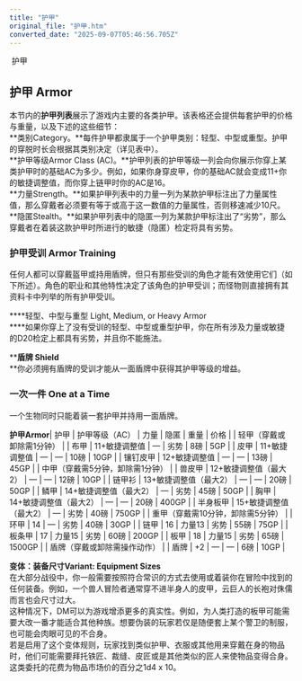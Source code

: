 ```yaml
---
title: "护甲"
original_file: "护甲.htm"
converted_date: "2025-09-07T05:46:56.705Z"
---
```


﻿ 护甲  

## 护甲 Armor

本节内的**护甲列表**展示了游戏内主要的各类护甲。该表格还会提供每套护甲的价格与重量，以及下述的这些细节：  
**类别Category。**每件护甲都隶属于一个护甲类别：轻型、中型或重型。护甲的穿脱时长会根据其类别决定（详见表中）。  
**护甲等级Armor Class (AC)。**护甲列表的护甲等级一列会向你展示你穿上某类护甲时的基础AC为多少。例如，如果你身穿皮甲，你的基础AC就会变成11+你的敏捷调整值，而你穿上链甲时你的AC是16。  
**力量Strength。**如果护甲列表中的力量一列为某款护甲标注出了力量属性值，那么穿戴者必须要有等于或高于这一数值的力量属性，否则移速减少10尺。  
**隐匿Stealth。**如果护甲列表中的隐匿一列为某款护甲标注出了“劣势”，那么穿戴者在着装这款护甲时所进行的敏捷（隐匿）检定将具有劣势。

### 护甲受训 Armor Training

任何人都可以穿戴盔甲或持用盾牌，但只有那些受训的角色才能有效使用它们（如下所述）。角色的职业和其他特性决定了该角色的护甲受训；而怪物则直接拥有其资料卡中列举的所有护甲受训。

****轻型、中型与重型 Light, Medium, or Heavy Armor  
****如果你穿上了没有受训的轻型、中型或重型护甲，你在所有涉及力量或敏捷的D20检定上都具有劣势，并且你不能施法。

****盾牌 Shield**  
**你必须拥有盾牌的受训才能从一面盾牌中获得其护甲等级的增益。

### 一次一件 One at a Time

一个生物同时只能着装一套护甲并持用一面盾牌。

**护甲Armor**| 护甲 | 护甲等级（AC） | 力量 | 隐匿 | 重量 | 价格 |
| 轻甲（穿戴或卸除需1分钟） |
| 布甲 | 11+敏捷调整值 | — | 劣势 | 8磅 | 5GP |
| 皮甲 | 11+敏捷调整值 | — | — | 10磅 | 10GP |
| 镶钉皮甲 | 12+敏捷调整值 | — | — | 13磅 | 45GP |
| 中甲（穿戴需5分钟，卸除需1分钟） |
| 兽皮甲 | 12+敏捷调整值（最大2） | — | — | 12磅 | 10GP |
| 链甲衫 | 13+敏捷调整值（最大2） | — | — | 20磅 | 50GP |
| 鳞甲 | 14+敏捷调整值（最大2） | — | 劣势 | 45磅 | 50GP |
| 胸甲 | 14+敏捷调整值（最大2） | — | — | 20磅 | 400GP |
| 半身板甲 | 15+敏捷调整值（最大2） | — | 劣势 | 40磅 | 750GP |
| 重甲（穿戴需10分钟，卸除需5分钟） |
| 环甲 | 14 | — | 劣势 | 40磅 | 30GP |
| 链甲 | 16 | 力量13 | 劣势 | 55磅 | 75GP |
| 板条甲 | 17 | 力量15 | 劣势 | 60磅 | 200GP |
| 板甲 | 18 | 力量15 | 劣势 | 65磅 | 1500GP |
| 盾牌（穿戴或卸除需操作动作） |
| 盾牌 | +2 | — | — | 6磅 | 10GP |

**变体：装备尺寸Variant: Equipment Sizes**  
在大部分战役中，你一般需要按照符合常识的方式去使用或着装你在冒险中找到的任何装备。例如，一个兽人冒险者通常穿不进半身人的皮甲，云巨人的长袍对侏儒而言也会尺寸过大。  
这种情况下，DM可以为游戏增添更多的真实性。例如，为人类打造的板甲可能需要大改一番才能适合其他种族。想要伪装的玩家若仅是随便套上某个警卫的制服，也可能会肉眼可见的不合身。  
若是启用了这个变体规则，玩家找到类似护甲、衣服或其他用来穿戴在身的物品时，他们可能需要拜托铁匠、裁缝、皮匠或是其他类似的匠人来使物品变得合身。这类委托的花费为物品市场价的百分之1d4 x 10。